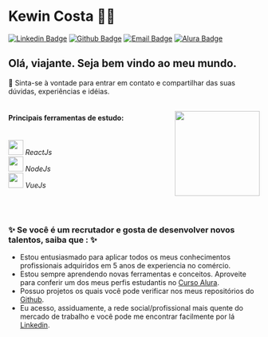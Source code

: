# Kewin Costa 🧙‍♂️
[![Linkedin Badge](https://img.shields.io/badge/-LinkedIn-blue?style=flat-square&logo=Linkedin&logoColor=white&link=https://www.linkedin.com/in/kewineic/)](https://www.linkedin.com/in/kewineic) 
[![Github Badge](https://img.shields.io/badge/-Github-black?style=flat-square&logo=Github&logoColor=white&link=https://github.com/kewineic/)](https://github.com/kewineic)
[![Email Badge](https://img.shields.io/badge/-E--mail-blue?style=flat-square&logo=Gmail&logoColor=white&link=mailto:kewin.ferreira@gmail.com)](mailto:kewin.ferreira@gmail.com)
[![Alura Badge](https://img.shields.io/badge/-Alura-green?style=flat-square&logo=Angular&logoColor=white&link=https://cursos.alura.com.br/user/kewineic)](https://cursos.alura.com.br/user/kewineic)

## Olá, viajante. Seja bem vindo ao meu mundo. 
💬 Sinta-se à vontade para entrar em contato e compartilhar das suas dúvidas, experiências e idéias.
<br>
<br>

<img align="right" src="https://image.flaticon.com/icons/svg/2332/2332801.svg" width="170" height="170" /> 

#### Principais ferramentas de estudo: 
<br> <img src="https://d2eip9sf3oo6c2.cloudfront.net/tags/images/000/000/026/full/react.png" width="30" height="30"> </img> *ReactJs*
<br> <img src="https://seeklogo.com/images/N/nodejs-logo-FBE122E377-seeklogo.com.png" width="30" height="30"> </img> *NodeJs* 
<br> <img src="https://upload.wikimedia.org/wikipedia/commons/thumb/9/95/Vue.js_Logo_2.svg/555px-Vue.js_Logo_2.svg.png" width="30" height="30"> </img> *VueJs* 

<br>
<br>


### ✨ Se você é um recrutador e gosta de desenvolver novos talentos, saiba que : ✨
- Estou entusiasmado para aplicar todos os meus conhecimentos profissionais adquiridos em 5 anos de experiencia no comércio.
- Estou sempre aprendendo novas ferramentas e conceitos. Aproveite para conferir um dos meus perfis estudantis no <a href="https://cursos.alura.com.br/user/kewineic">Curso Alura</a>.
- Possuo projetos os quais você pode verificar nos meus repositórios do <a href="https://github.com/kewineic">Github</a>.
- Eu acesso, assiduamente, a rede social/profissional mais quente do mercado de trabalho e você pode me encontrar facilmente por lá <a href="https://www.linkedin.com/in/kewineic/">Linkedin</a>.

